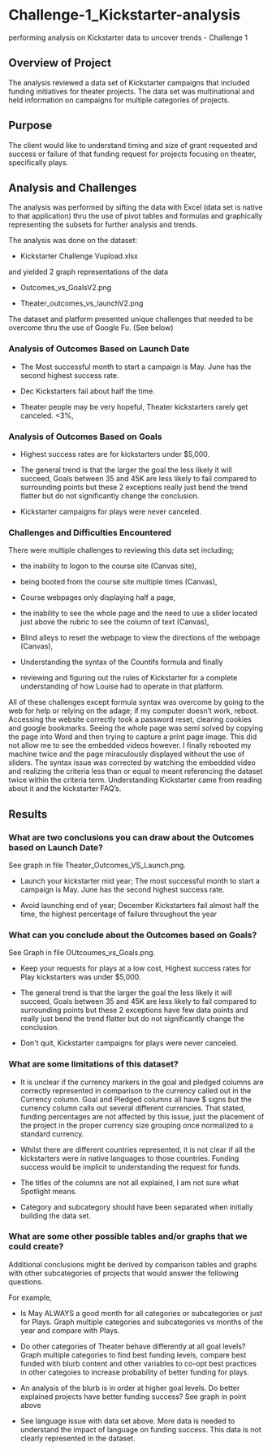 # Challenge-1_Kickstarter-analysis
performing analysis on Kickstarter data to uncover trends - Challenge 1

## Overview of Project
The analysis reviewed a data set of Kickstarter campaigns that included funding initiatives for theater projects.   The data set was multinational and held information on campaigns for multiple categories of projects.   

## Purpose
The client would like to understand timing and size of grant requested and success or failure of that funding request for projects focusing on theater, specifically plays.

## Analysis and Challenges
The analysis was performed by sifting the data with Excel (data set is native to that application) thru the use of pivot tables and formulas and graphically representing the subsets for further analysis and trends.  

The analysis was done on the dataset:

- Kickstarter Challenge Vupload.xlsx

and yielded 2 graph representations of the data

- Outcomes_vs_GoalsV2.png

- Theater_outcomes_vs_launchV2.png

The dataset and platform presented unique challenges that needed to be overcome thru the use of Google Fu.  (See below)

### Analysis of Outcomes Based on Launch Date
* The Most successful month to start a campaign is May.  June has the second highest success rate.

* Dec Kickstarters fail about half the time.

* Theater people may be very hopeful, Theater kickstarters rarely get canceled. <3%,   

### Analysis of Outcomes Based on Goals
* Highest success rates are for kickstarters under $5,000.

* The general trend is that the larger the goal the less likely it will succeed,  Goals between 35 and 45K are less likely to fail compared to surrounding points but these 2 exceptions really just bend the trend flatter but do not significantly change the conclusion.

* Kickstarter campaigns for plays were never canceled.   

### Challenges and Difficulties Encountered
There were multiple challenges to reviewing this data set including;

- the inability to logon to the course site (Canvas site), 

- being booted from the course site multiple times (Canvas), 

- Course webpages only displaying half a page, 

- the inability to see the whole page and the need to use a slider located just above the rubric to see the column of text (Canvas), 

- Blind alleys to reset the webpage to view the directions of the webpage (Canvas),  

- Understanding the syntax of the Countifs formula and finally 

- reviewing and figuring out the rules of Kickstarter for a complete understanding of how Louise had to operate in that platform.

All of these challenges except formula syntax was overcome by going to the web for help or relying on the adage; if my computer doesn’t work, reboot.  Accessing the website correctly took a password reset, clearing cookies and google bookmarks.  Seeing the whole page was semi solved by copying the page into Word and then trying to capture a print page image.   This did not allow me to see the embedded videos however.  I finally rebooted my machine twice and the page miraculously displayed without the use of sliders.
The syntax issue was corrected by watching the embedded video and realizing the criteria less than or equal to meant referencing the dataset twice within the criteria term.
Understanding Kickstarter came from reading about it and the kickstarter FAQ’s.

## Results
### What are two conclusions you can draw about the Outcomes based on Launch Date?
See graph in file Theater_Outcomes_VS_Launch.png.

* Launch your kickstarter mid year; The most successful month to start a campaign is May.  June has the second highest success rate.

* Avoid launching end of year; December Kickstarters fail almost half the time, the highest percentage of failure throughout the year

### What can you conclude about the Outcomes based on Goals?
See Graph in file OUtcoumes_vs_Goals.png.

* Keep your requests for plays at a low cost, Highest success rates for Play kickstarters was under $5,000.   

* The general trend is that the larger the goal the less likely it will succeed,  Goals between 35 and 45K are less likely to fail compared to surrounding points but these 2 exceptions have few data points and really just bend the trend flatter but do not significantly change the conclusion.

* Don't quit, Kickstarter campaigns for plays were never canceled. 

### What are some limitations of this dataset?
* It is unclear if the currency markers in the goal and pledged columns are correctly represented in comparison to the currency called out in the Currency column.  Goal and Pledged columns all have $ signs but the currency column calls out several different currencies.  That stated, funding percentages are not affected by this issue, just the placement of the project in the proper currency size grouping once normalized to a standard currency.

* Whilst there are different countries represented, it is not clear if all the kickstarters were in native languages to those countries.   Funding success would be implicit to understanding the request for funds.  

* The titles of the columns are not all explained, I am not sure what Spotlight means.

* Category and subcategory should have been separated when initially building the data set.

### What are some other possible tables and/or graphs that we could create?
Additional conclusions might be derived by comparison tables and graphs with other subcategories of projects that would answer the following questions.  

For  example,  
- Is May ALWAYS a good month for all categories or subcategories or just for Plays.  Graph multiple categories and subcategories vs months of the year and compare with Plays.

- Do other categories of Theater behave differently at all goal levels?  Graph multiple categories to find best funding levels, compare best funded with blurb content and other variables to co-opt best practices in other categoies to increase probability of better funding for plays.

- An analysis of the blurb is in order at higher goal levels.   Do better explained projects have better funding success?   See graph in point above 

- See language issue with data set above.  More data is needed to understand the impact of language on funding success.   This data is not clearly represented in the dataset.
